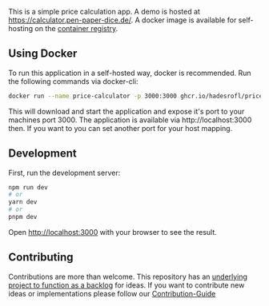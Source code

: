 This is a simple price calculation app. A demo is hosted at https://calculator.pen-paper-dice.de/. A docker image is available for self-hosting on the [container registry](https://github.com/hadesrofl/price-calculator/pkgs/container/price-calculator).

## Using Docker

To run this application in a self-hosted way, docker is recommended. Run the following commands via docker-cli:

```bash
docker run --name price-calculator -p 3000:3000 ghcr.io/hadesrofl/price-calculator:latest
```

This will download and start the application and expose it's port to your machines port 3000. The application is available via http://localhost:3000 then. 
If you want to you can set another port for your host mapping.

## Development

First, run the development server:

```bash
npm run dev
# or
yarn dev
# or
pnpm dev
```

Open [http://localhost:3000](http://localhost:3000) with your browser to see the result.

## Contributing

Contributions are more than welcome. This repository has an [underlying project to function as a backlog](https://github.com/users/hadesrofl/projects/4) for ideas. If you want to contribute new ideas or implementations please follow our [Contribution-Guide](CONTRIBUTING.md)
